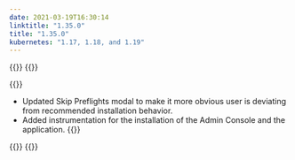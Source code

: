 ```yaml
---
date: 2021-03-19T16:30:14
linktitle: "1.35.0"
title: "1.35.0"
kubernetes: "1.17, 1.18, and 1.19"
---
```


{{<features>}}
{{</features>}}

{{<changes>}}
* Updated Skip Preflights modal to make it more obvious user is deviating from recommended installation behavior.
* Added instrumentation for the installation of the Admin Console and the application.
{{</changes>}}

{{<fixes>}}
{{</fixes>}}
